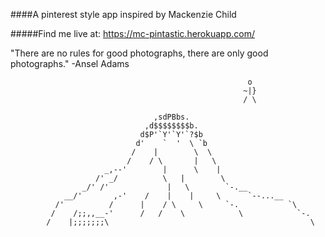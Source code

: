 ####A pinterest style app inspired by Mackenzie Child

#####Find me live at: https://mc-pintastic.herokuapp.com/

"There are no rules for good photographs, there are only good photographs." -Ansel Adams



														 o
														~|} 
														/ \
														 		   
					                ,sdPBbs.
			                      ,d$$$$$$$$b.
			                     d$P'`Y'`Y'`?$b
			                    d'    `  '  \ `b
			                   /    |        \  \
			                  /    / \       |   \
			             _,--'        |      \    |
			           /' _/          \   |        \
			        _/' /'             |   \        `-.__
			    __/'       ,-'    /    |    |     \      `--...__
			  /'          /      |    / \     \     `-.           `\
			 /    /;;,,__-'      /   /    \            \            `-.
			/    |;;;;;;;\                                             \
